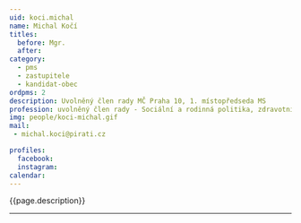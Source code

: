 ```yaml
---
uid: koci.michal
name: Michal Kočí
titles:
  before: Mgr.
  after:
category:
  - pms
  - zastupitele    
  - kandidat-obec 
ordpms: 2
description: Uvolněný člen rady MČ Praha 10, 1. místopředseda MS
profession: uvolněný člen rady - Sociální a rodinná politika, zdravotnictví, bezpečnost, hazard.
img: people/koci-michal.gif
mail:
 - michal.koci@pirati.cz

profiles:
  facebook: 
  instagram: 
calendar: 
---
```


{{page.description}}



---
